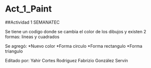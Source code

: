 # Act_1_Paint

##Actividad 1 SEMANATEC

Se tiene un codigo donde se cambia el color de los dibujos y existen 2 formas: lineas y cuadrados

Se agregó:
*Nuevo color
*Forma circulo
*Forma rectangulo
*Forma triangulo

Editado por: 
Yahir Cortes Rodriguez
Fabrizio González Servín
